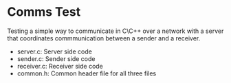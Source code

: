 # Comms Test

Testing a simple way to communicate in C\C++ over a network with a server that coordinates commmunication
between a sender and a receiver.

- server.c: Server side code
- sender.c: Sender side code
- receiver.c: Receiver side code
- common.h: Common header file for all three files
